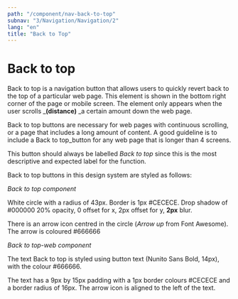 ```yaml
---
path: "/component/nav-back-to-top"
subnav: "3/Navigation/Navigation/2"
lang: "en"
title: "Back to Top"
---
```


# Back to top

Back to top is a navigation button that allows users to quickly revert back to the top of a particular web page. This element is shown in the bottom right corner of the page or mobile screen. The element only appears when the user scrolls \_**\(distance\)** \_a certain amount down the web page.

Back to top buttons are necessary for web pages with continuous scrolling, or a page that includes a long amount of content. A good guideline is to include a Back to top_button for any web page that is longer than 4 screens.

This button should always be labelled _Back to top_ since this is the most descriptive and expected label for the function.

Back to top buttons in this design system are styled as follows:

*Back to top component*

White circle with a radius of 43px. Border is 1px \#CECECE. Drop shadow of \#000000 20% opacity, 0 offset for x, 2px offset for y, **2px** blur.

There is an arrow icon centred in the circle \(_Arrow up_ from Font Awesome\). The arrow is coloured \#666666

*Back to top-web component*

The text Back to top is styled using button text \(Nunito Sans Bold, 14px\), with the colour \#666666.

The text has a 9px by 15px padding with a 1px border colours \#CECECE and a border radius of 16px. The arrow icon is aligned to the left of the text.
